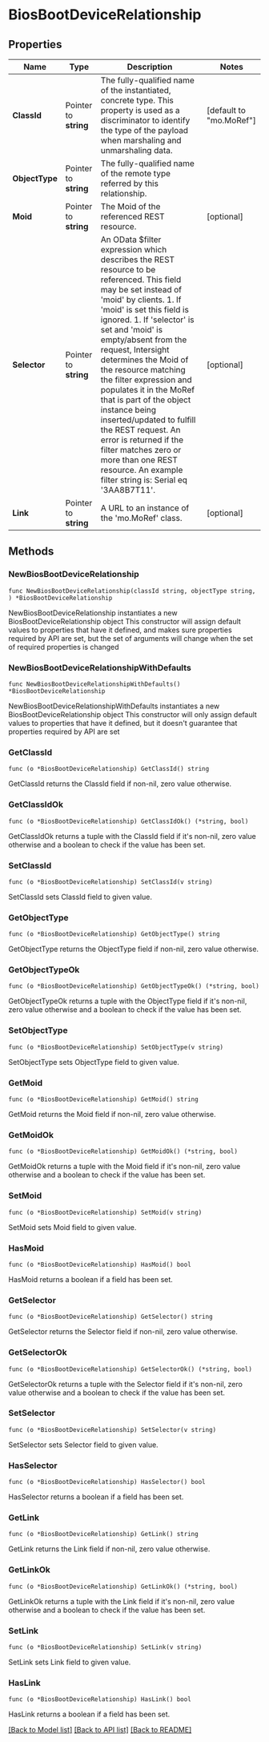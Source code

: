 # BiosBootDeviceRelationship

## Properties

Name | Type | Description | Notes
------------ | ------------- | ------------- | -------------
**ClassId** | Pointer to **string** | The fully-qualified name of the instantiated, concrete type. This property is used as a discriminator to identify the type of the payload when marshaling and unmarshaling data. | [default to "mo.MoRef"]
**ObjectType** | Pointer to **string** | The fully-qualified name of the remote type referred by this relationship. | 
**Moid** | Pointer to **string** | The Moid of the referenced REST resource. | [optional] 
**Selector** | Pointer to **string** | An OData $filter expression which describes the REST resource to be referenced. This field may be set instead of &#39;moid&#39; by clients. 1. If &#39;moid&#39; is set this field is ignored. 1. If &#39;selector&#39; is set and &#39;moid&#39; is empty/absent from the request, Intersight determines the Moid of the resource matching the filter expression and populates it in the MoRef that is part of the object instance being inserted/updated to fulfill the REST request. An error is returned if the filter matches zero or more than one REST resource. An example filter string is: Serial eq &#39;3AA8B7T11&#39;. | [optional] 
**Link** | Pointer to **string** | A URL to an instance of the &#39;mo.MoRef&#39; class. | [optional] 

## Methods

### NewBiosBootDeviceRelationship

`func NewBiosBootDeviceRelationship(classId string, objectType string, ) *BiosBootDeviceRelationship`

NewBiosBootDeviceRelationship instantiates a new BiosBootDeviceRelationship object
This constructor will assign default values to properties that have it defined,
and makes sure properties required by API are set, but the set of arguments
will change when the set of required properties is changed

### NewBiosBootDeviceRelationshipWithDefaults

`func NewBiosBootDeviceRelationshipWithDefaults() *BiosBootDeviceRelationship`

NewBiosBootDeviceRelationshipWithDefaults instantiates a new BiosBootDeviceRelationship object
This constructor will only assign default values to properties that have it defined,
but it doesn't guarantee that properties required by API are set

### GetClassId

`func (o *BiosBootDeviceRelationship) GetClassId() string`

GetClassId returns the ClassId field if non-nil, zero value otherwise.

### GetClassIdOk

`func (o *BiosBootDeviceRelationship) GetClassIdOk() (*string, bool)`

GetClassIdOk returns a tuple with the ClassId field if it's non-nil, zero value otherwise
and a boolean to check if the value has been set.

### SetClassId

`func (o *BiosBootDeviceRelationship) SetClassId(v string)`

SetClassId sets ClassId field to given value.


### GetObjectType

`func (o *BiosBootDeviceRelationship) GetObjectType() string`

GetObjectType returns the ObjectType field if non-nil, zero value otherwise.

### GetObjectTypeOk

`func (o *BiosBootDeviceRelationship) GetObjectTypeOk() (*string, bool)`

GetObjectTypeOk returns a tuple with the ObjectType field if it's non-nil, zero value otherwise
and a boolean to check if the value has been set.

### SetObjectType

`func (o *BiosBootDeviceRelationship) SetObjectType(v string)`

SetObjectType sets ObjectType field to given value.


### GetMoid

`func (o *BiosBootDeviceRelationship) GetMoid() string`

GetMoid returns the Moid field if non-nil, zero value otherwise.

### GetMoidOk

`func (o *BiosBootDeviceRelationship) GetMoidOk() (*string, bool)`

GetMoidOk returns a tuple with the Moid field if it's non-nil, zero value otherwise
and a boolean to check if the value has been set.

### SetMoid

`func (o *BiosBootDeviceRelationship) SetMoid(v string)`

SetMoid sets Moid field to given value.

### HasMoid

`func (o *BiosBootDeviceRelationship) HasMoid() bool`

HasMoid returns a boolean if a field has been set.

### GetSelector

`func (o *BiosBootDeviceRelationship) GetSelector() string`

GetSelector returns the Selector field if non-nil, zero value otherwise.

### GetSelectorOk

`func (o *BiosBootDeviceRelationship) GetSelectorOk() (*string, bool)`

GetSelectorOk returns a tuple with the Selector field if it's non-nil, zero value otherwise
and a boolean to check if the value has been set.

### SetSelector

`func (o *BiosBootDeviceRelationship) SetSelector(v string)`

SetSelector sets Selector field to given value.

### HasSelector

`func (o *BiosBootDeviceRelationship) HasSelector() bool`

HasSelector returns a boolean if a field has been set.

### GetLink

`func (o *BiosBootDeviceRelationship) GetLink() string`

GetLink returns the Link field if non-nil, zero value otherwise.

### GetLinkOk

`func (o *BiosBootDeviceRelationship) GetLinkOk() (*string, bool)`

GetLinkOk returns a tuple with the Link field if it's non-nil, zero value otherwise
and a boolean to check if the value has been set.

### SetLink

`func (o *BiosBootDeviceRelationship) SetLink(v string)`

SetLink sets Link field to given value.

### HasLink

`func (o *BiosBootDeviceRelationship) HasLink() bool`

HasLink returns a boolean if a field has been set.


[[Back to Model list]](../README.md#documentation-for-models) [[Back to API list]](../README.md#documentation-for-api-endpoints) [[Back to README]](../README.md)


